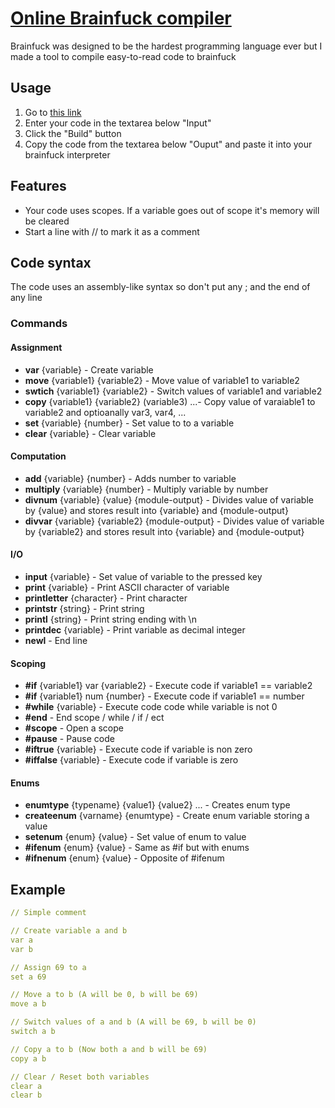# [Online Brainfuck compiler](https://antosser.github.io/brainfuck-compiler-web/)
Brainfuck was designed to be the hardest programming language ever but I made a tool to compile easy-to-read code to brainfuck

## Usage
1. Go to [this link](https://antosser.github.io/brainfuck-compiler-web/)
2. Enter your code in the textarea below "Input"
3. Click the "Build" button
4. Copy the code from the textarea below "Ouput" and paste it into your brainfuck interpreter

## Features
- Your code uses scopes. If a variable goes out of scope it's memory will be cleared
- Start a line with // to mark it as a comment

## Code syntax
The code uses an assembly-like syntax so don't put any ; and the end of any line

### Commands
#### Assignment
- **var** {variable} - Create variable
- **move** {variable1} {variable2} - Move value of variable1 to variable2
- **swtich** {variable1} {variable2} - Switch values of variable1 and variable2
- **copy** {variable1} {variable2} (variable3) ...- Copy value of varaiable1 to variable2 and optioanally var3, var4, ...
- **set** {variable} {number} - Set value to to a variable
- **clear** {variable} - Clear variable

#### Computation
- **add** {variable} {number} - Adds number to variable
- **multiply** {variable} {number} - Multiply variable by number
- **divnum** {variable} {value} {module-output} - Divides value of variable by {value} and stores result into {variable} and {module-output}
- **divvar** {variable} {variable2} {module-output} - Divides value of variable by {variable2} and stores result into {variable} and {module-output}

#### I/O
- **input** {variable} - Set value of variable to the pressed key
- **print** {variable} - Print ASCII character of variable
- **printletter** {character} - Print character
- **printstr** {string} - Print string
- **printl** {string} - Print string ending with \n
- **printdec** {variable} - Print variable as decimal integer
- **newl** - End line

#### Scoping
- **#if** {variable1} var {variable2} - Execute code if variable1 == variable2
- **#if** {variable1} num {number} - Execute code if variable1 == number
- **#while** {variable} - Execute code code while variable is not 0
- **#end** - End scope / while / if / ect
- **#scope** - Open a scope
- **#pause** - Pause code
- **#iftrue** {variable} - Execute code if variable is non zero
- **#iffalse** {variable} - Execute code if variable is zero

#### Enums
- **enumtype** {typename} {value1} {value2} ... - Creates enum type
- **createenum** {varname} {enumtype} - Create enum variable storing a value
- **setenum** {enum} {value} - Set value of enum to value
- **#ifenum** {enum} {value} - Same as #if but with enums
- **#ifnenum** {enum} {value} - Opposite of #ifenum

## Example
```yaml
// Simple comment

// Create variable a and b
var a
var b

// Assign 69 to a
set a 69

// Move a to b (A will be 0, b will be 69)
move a b

// Switch values of a and b (A will be 69, b will be 0)
switch a b

// Copy a to b (Now both a and b will be 69)
copy a b

// Clear / Reset both variables
clear a
clear b
```
